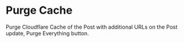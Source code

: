 # Purge Cache

Purge Cloudflare Cache of the Post with additional URLs on the Post update, Purge Everything button.
